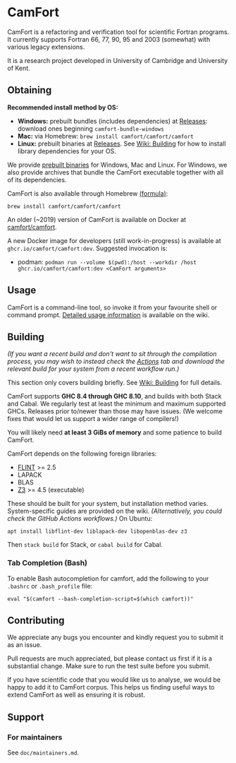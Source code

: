 # CamFort
CamFort is a refactoring and verification tool for scientific Fortran programs.
It currently supports Fortran 66, 77, 90, 95 and 2003 (somewhat) with various
legacy extensions.

It is a research project developed in University of Cambridge and University of
Kent.

## Obtaining
**Recommended install method by OS:**

  * **Windows:** prebuilt bundles (includes dependencies) at
    [Releases](https://github.com/camfort/camfort/releases): download
    ones beginning `camfort-bundle-windows`
  * **Mac:** via Homebrew: `brew install camfort/camfort/camfort`
  * **Linux:** prebuilt binaries at
    [Releases](https://github.com/camfort/camfort/releases). See
    [Wiki: Building](https://github.com/camfort/camfort/wiki/Building#system-specific-guides)
    for how to install library dependencies for your OS.

We provide [prebuilt binaries](https://github.com/camfort/camfort/releases) for
Windows, Mac and Linux. For Windows, we also provide archives that bundle the
CamFort executable together with all of its dependencies.

CamFort is also available through Homebrew
[(formula)](https://github.com/camfort/homebrew-camfort):

    brew install camfort/camfort/camfort

An older (~2019) version of CamFort is available on Docker at
[camfort/camfort](https://cloud.docker.com/u/camfort/repository/docker/camfort/camfort).

A new Docker image for developers (still work-in-progress) is available at
`ghcr.io/camfort/camfort:dev`. Suggested invocation is:

  * podman: `podman run --volume $(pwd):/host --workdir /host
    ghcr.io/camfort/camfort:dev <CamFort arguments>`

## Usage
CamFort is a command-line tool, so invoke it from your favourite shell or
command prompt. [Detailed usage
information](https://github.com/camfort/camfort/wiki) is available on the wiki.

## Building
*(If you want a recent build and don't want to sit through the compilation
process, you may wish to instead check the
[Actions](https://github.com/camfort/camfort/actions) tab and download the
relevant build for your system from a recent workflow run.)*

This section only covers building briefly. See [Wiki:
Building](https://github.com/camfort/camfort/wiki/Building) for full details.

CamFort supports **GHC 8.4 through GHC 8.10**, and builds with both Stack and
Cabal. We regularly test at least the minimum and maximum supported GHCs.
Releases prior to/newer than those may have issues. (We welcome fixes that would
let us support a wider range of compilers!)

You will likely need **at least 3 GiBs of memory** and some patience to build
CamFort.

CamFort depends on the following foreign libraries:

  * [FLINT](https://www.flintlib.org/) >= 2.5
  * LAPACK
  * BLAS
  * [Z3](https://github.com/Z3Prover/z3) >= 4.5 (executable)

These should be built for your system, but installation method varies.
System-specific guides are provided on the wiki. *(Alternatively, you could
check the GitHub Actions workflows.)* On Ubuntu:

    apt install libflint-dev liblapack-dev libopenblas-dev z3

Then `stack build` for Stack, or `cabal build` for Cabal.

### Tab Completion (Bash)
To enable Bash autocompletion for camfort, add the following to your
`.bashrc` or `.bash_profile` file:

    eval "$(camfort --bash-completion-script=$(which camfort))"

## Contributing
We appreciate any bugs you encounter and kindly request you to submit it as an
issue.

Pull requests are much appreciated, but please contact us first if it is a
substantial change. Make sure to run the test suite before you submit.

If you have scientific code that you would like us to analyse, we would be happy
to add it to CamFort corpus. This helps us finding useful ways to extend CamFort
as well as ensuring it is robust.

## Support
### For maintainers
See `doc/maintainers.md`.
